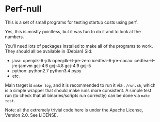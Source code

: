 # Perf-null

This is a set of small programs for testing startup costs using perf.

Yes, this is mostly pointless, but it was fun to do it and to look at
the numbers.

You'll need lots of packages installed to make all of the programs to
work. They should all be available in (Debian) Sid:

- java: openjdk-6-jdk openjdk-6-jre-zero icedtea-6-jre-cacao
  icedtea-6-jre-jamvm gcj-4.6 gcj-4.8 gcj-4.9 gcj-5
- python: python2.7 python3.4 pypy
- etc.

Main target is `make log`, and it is recommended to run it via
`./run.sh`, which is a simple wrapper that should make runs more
consistent. A simple test run (to check that all binaries/scripts run
correctly) can be done via `make test`.

Note: all the extremely trivial code here is under the Apache License,
Version 2.0. See LICENSE.
